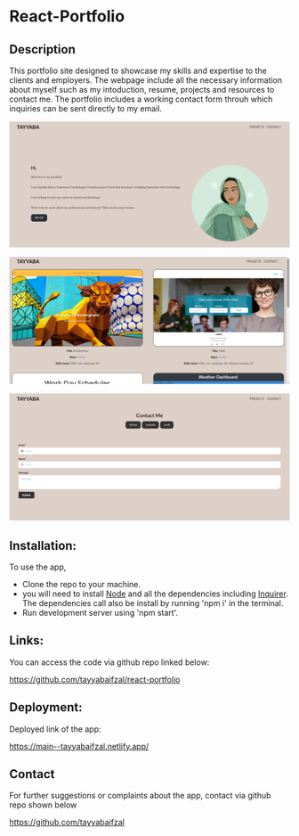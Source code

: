 # React-Portfolio


## Description

This portfolio site designed to showcase my skills and expertise to the clients and employers. The webpage include all the necessary information about myself such as my intoduction, resume, projects and resources to contact me. The portfolio includes a working contact form throuh which inquiries can be sent directly to my email.

![](/src/assets/abt.png)

![](/src/assets/cc.png)

![](/src/assets/prg.png)

## Installation:
To use the app, 

- Clone the repo to your machine. 
- you will need to install [Node](https://www.npmjs.com/package/inquirer) and all the dependencies including [Inquirer](https://www.npmjs.com/package/inquirer). The dependencies call also be install by running 'npm i' in the terminal. 
- Run development server using 'npm start'.


## Links:
You can access the code via github repo linked below:

https://github.com/tayyabaifzal/react-portfolio

## Deployment: 

Deployed link of the app:

https://main--tayyabaifzal.netlify.app/

## Contact
For further suggestions or complaints about the app, contact via github repo shown below

https://github.com/tayyabaifzal
